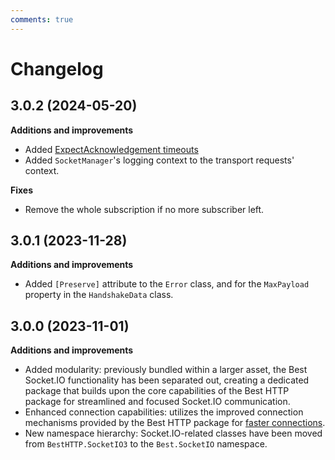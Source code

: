```yaml
---
comments: true
---
```


# Changelog

## 3.0.2 (2024-05-20)

__Additions and improvements__

- Added [ExpectAcknowledgement timeouts](getting-started/subscriptions.md#server-acknowledgement-timeouts)
- Added `SocketManager`'s logging context to the transport requests' context.

__Fixes__

- Remove the whole subscription if no more subscriber left.

## 3.0.1 (2023-11-28)

__Additions and improvements__

- Added `[Preserve]` attribute to the `Error` class, and for the `MaxPayload` property in the `HandshakeData` class.

## 3.0.0 (2023-11-01)

__Additions and improvements__

- Added modularity: previously bundled within a larger asset, the Best Socket.IO functionality has been separated out, 
creating a dedicated package that builds upon the core capabilities of the Best HTTP package for streamlined and focused Socket.IO communication.
- Enhanced connection capabilities: utilizes the improved connection mechanisms provided by the Best HTTP package for [faster connections](../Shared/connections/racing.md).
- New namespace hierarchy: Socket.IO-related classes have been moved from `BestHTTP.SocketIO3` to the `Best.SocketIO` namespace.